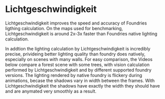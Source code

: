 # Lichtgeschwindigkeit

Lichtgeschwindigkeit improves the speed and accuracy of Foundries ligthing calculation. On the maps used for benchmarking, Lichtgeschwindigkeit is around 2x-3x faster than Foundries native lighting calculation.

In addtion the lighting calculation by Lichtgeschwindigkeit is incredibly precise, privideing better lighting quality than foundry does natively, especially on scenes with many walls. For easy comparison, the Videos below compare a forest scene with some trees, with vision calculation performed by Lichtgeschwindigkeit and by different supported foundry versions. The lighting rendered by native foundry is flickery during animations, becase the shadows vary in width between the frames. With Lichtgeschwindigkeit the shadows have exactly the width they should have and are anymated very smoothly as a result.
